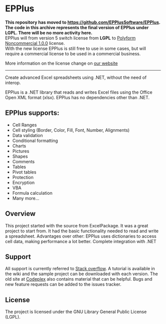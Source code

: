 # EPPlus
**This repository has moved to https://github.com/EPPlusSoftware/EPPlus. The code in this archive represents the final version of EPPlus under LGPL. There will be no more activity here.**  
EPPlus will from version 5 switch license from **LGPL** to [Polyform Noncommercial 1.0.0]( https://polyformproject.org/licenses/noncommercial/1.0.0/) license.  
With the new license EPPlus is still free to use in some cases, but will require a commercial license to be used in a commercial business.

More information on the license change on [our website]( https://www.epplussoftware.com)
***
Create advanced Excel spreadsheets using .NET, without the need of interop.

EPPlus is a .NET library that reads and writes Excel files using the Office Open XML format (xlsx). 
EPPlus has no dependencies other than .NET.
 
## EPPlus supports:
* Cell Ranges 
* Cell styling (Border, Color, Fill, Font, Number, Alignments) 
* Data validation 
* Conditional formatting 
* Charts 
* Pictures 
* Shapes 
* Comments 
* Tables 
* Pivot tables 
* Protection 
* Encryption 
* VBA 
* Formula calculation 
* Many more... 

## Overview
This project started with the source from ExcelPackage. It was a great project to start from.
It had the basic functionality needed to read and write a spreadsheet.
Advantages over other:
EPPlus uses dictionaries to access cell data, making performance a lot better.
Complete integration with .NET 

## Support
All support is currently referred to [Stack overflow](https://stackoverflow.com/questions/tagged/epplus). 
A tutorial is available in the wiki and the sample project can be downloaded with each version. 
The old site at [Codeplex](http://epplus.codeplex.com) also contains material that can be helpful. 
Bugs and new feature requests can be added to the issues tracker. 

## License
The project is licensed under the GNU Library General Public License (LGPL). 
